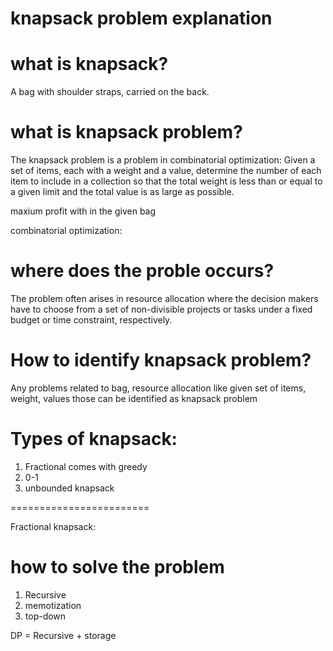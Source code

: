 # knapsack problem explanation

# what is knapsack?
A bag with shoulder straps, carried on the back.

# what is knapsack problem?
The knapsack problem is a problem in combinatorial optimization: Given a set of items, each with a weight and a value, determine the number of each item to include in a collection so that the total weight is less than or equal to a given limit and the total value is as large as possible.

maxium profit with in the given bag <knapsack>

combinatorial optimization: 

# where does the proble occurs?
The problem often arises in resource allocation where the decision makers have to choose from a set of non-divisible projects or tasks under a fixed budget or time constraint, respectively.

# How to identify  knapsack problem?
Any problems related to bag,  resource allocation like given set of items, weight, values those can be identified as knapsack problem

# Types of knapsack:
1. Fractional comes with greedy <not a DP problem>
2. 0-1 <nothing or whole product can be added to the bag.No duplicatte items can be added>
3. unbounded knapsack <nothing or whole product can be added to the bag. multiple instance of an items can be added to the bag. Duplicates items are allowed>





========================

Fractional knapsack:

# how to solve the problem
1. Recursive <parent problem>
2. memotization <DP>
3. top-down <DP>

DP = Recursive + storage
